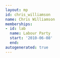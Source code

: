```yaml
---
layout: mp
id: chris_williamson
name: Chris Williamson
memberships:
- id: lab
  name: Labour Party
  start: '2010-06-08'
  end: 
autogenerated: true
---
```

